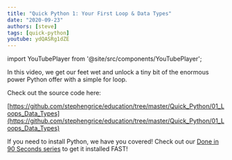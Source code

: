 ```yaml
---
title: "Quick Python 1: Your First Loop & Data Types"
date: "2020-09-23"
authors: [steve]
tags: [quick-python]
youtube: ydQASRg1dZE
---
```


import YouTubePlayer from '@site/src/components/YouTubePlayer';

<YouTubePlayer youtubeLink={frontmatter.youtube} />

In this video, we get our feet wet and unlock a tiny bit of the enormous power Python offer with a simple for loop.

<!--truncate-->

Check out the source code here:

[https://github.com/stephengrice/education/tree/master/Quick_Python/01_Loops_Data_Types](https://github.com/stephengrice/education/tree/master/Quick_Python/01_Loops_Data_Types)

If you need to install Python, we have you covered! Check out our [Done in 90 Seconds series](/blog/tags/lte-90-sec) to get it installed FAST!